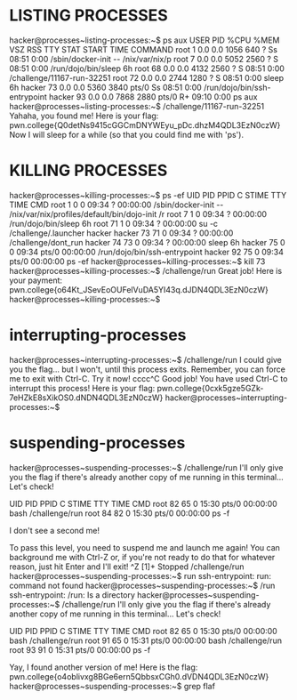# LISTING PROCESSES

hacker@processes~listing-processes:~$ ps aux
USER         PID %CPU %MEM    VSZ   RSS TTY      STAT START   TIME COMMAND
root           1  0.0  0.0   1056   640 ?        Ss   08:51   0:00 /sbin/docker-init -- /nix/var/nix/p
root           7  0.0  0.0   5052  2560 ?        S    08:51   0:00 /run/dojo/bin/sleep 6h
root          68  0.0  0.0   4132  2560 ?        S    08:51   0:00 /challenge/11167-run-32251
root          72  0.0  0.0   2744  1280 ?        S    08:51   0:00 sleep 6h
hacker        73  0.0  0.0   5360  3840 pts/0    Ss   08:51   0:00 /run/dojo/bin/ssh-entrypoint
hacker        93  0.0  0.0   7868  2880 pts/0    R+   09:10   0:00 ps aux
hacker@processes~listing-processes:~$ /challenge/11167-run-32251
Yahaha, you found me! Here is your flag:
pwn.college{Q0detNs9415cGGCmDNYWEyu_pDc.dhzM4QDL3EzN0czW}
Now I will sleep for a while (so that you could find me with 'ps').

# KILLING PROCESSES

hacker@processes~killing-processes:~$ ps -ef
UID          PID    PPID  C STIME TTY          TIME CMD
root           1       0  0 09:34 ?        00:00:00 /sbin/docker-init -- /nix/var/nix/profiles/default/bin/dojo-init /r
root           7       1  0 09:34 ?        00:00:00 /run/dojo/bin/sleep 6h
root          71       1  0 09:34 ?        00:00:00 su -c /challenge/.launcher hacker
hacker        73      71  0 09:34 ?        00:00:00 /challenge/dont_run
hacker        74      73  0 09:34 ?        00:00:00 sleep 6h
hacker        75       0  0 09:34 pts/0    00:00:00 /run/dojo/bin/ssh-entrypoint
hacker        92      75  0 09:34 pts/0    00:00:00 ps -ef
hacker@processes~killing-processes:~$ kill 73
hacker@processes~killing-processes:~$ /challenge/run
Great job! Here is your payment:
pwn.college{o64Kt_JSevEoOUFelVuDA5YI43q.dJDN4QDL3EzN0czW}
hacker@processes~killing-processes:~$ 

# interrupting-processes

hacker@processes~interrupting-processes:~$ /challenge/run
I could give you the flag... but I won't, until this process exits. Remember, 
you can force me to exit with Ctrl-C. Try it now!
cccc^C
Good job! You have used Ctrl-C to interrupt this process! Here is your flag:
pwn.college{0cxk5gze5GZk-7eHZkE8sXikOS0.dNDN4QDL3EzN0czW}
hacker@processes~interrupting-processes:~$ 

 # suspending-processes
hacker@processes~suspending-processes:~$ /challenge/run
I'll only give you the flag if there's already another copy of me running in 
this terminal... Let's check!

UID          PID    PPID  C STIME TTY          TIME CMD
root          82      65  0 15:30 pts/0    00:00:00 bash /challenge/run
root          84      82  0 15:30 pts/0    00:00:00 ps -f

I don't see a second me!

To pass this level, you need to suspend me and launch me again! You can 
background me with Ctrl-Z or, if you're not ready to do that for whatever 
reason, just hit Enter and I'll exit!
^Z
[1]+  Stopped                 /challenge/run
hacker@processes~suspending-processes:~$ run
ssh-entrypoint: run: command not found
hacker@processes~suspending-processes:~$ /run
ssh-entrypoint: /run: Is a directory
hacker@processes~suspending-processes:~$ /challenge/run
I'll only give you the flag if there's already another copy of me running in 
this terminal... Let's check!

UID          PID    PPID  C STIME TTY          TIME CMD
root          82      65  0 15:30 pts/0    00:00:00 bash /challenge/run
root          91      65  0 15:31 pts/0    00:00:00 bash /challenge/run
root          93      91  0 15:31 pts/0    00:00:00 ps -f

Yay, I found another version of me! Here is the flag:
pwn.college{o4oblivxg8BGe6ern5QbbsxCGh0.dVDN4QDL3EzN0czW}
hacker@processes~suspending-processes:~$ grep flaf

